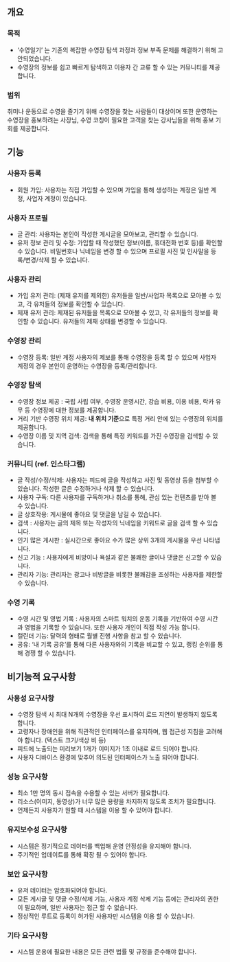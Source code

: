 ## 개요

### 목적

- ‘수영일기’ 는 기존의 복잡한 수영장 탐색 과정과 정보 부족 문제를 해결하기 위해 고안되었습니다.
- 수영장의 정보를 쉽고 빠르게 탐색하고 이용자 간 교류 할 수 있는 커뮤니티를 제공합니다.

### 범위

취미나 운동으로 수영을 즐기기 위해 수영장을 찾는 사람들이 대상이며 또한 운영하는 수영장을 홍보하려는 사장님, 수영 코칭이 필요한 고객을 찾는 강사님들을 위해  홍보 기회를 제공합니다.

## 기능

### 사용자 등록

- 회원 가입: 사용자는 직접 가입할 수 있으며 가입을 통해 생성하는 계정은 일반 계정, 사업자 계정이 있습니다.

### 사용자 프로필

- 글 관리: 사용자는 본인이 작성한 게시글을 모아보고, 관리할 수 있습니다.
- 유저 정보 관리 및 수정: 가입할 때 작성했던 정보(이름, 휴대전화 번호 등)를 확인할 수 있습니다.
비밀번호나 닉네임을 변경 할 수 있으며 프로필 사진 및 인사말을 등록/변경/삭제 할 수 있습니다.

### 사용자 관리

- 가입 유저 관리: (제재 유저를 제외한) 유저들을 일반/사업자 목록으로 모아볼 수 있고, 각 유저들의 정보를 확인할 수 있습니다.
- 제재 유저 관리: 제재된 유저들을 목록으로 모아볼 수 있고, 각 유저들의 정보를 확인할 수 있습니다. 유저들의 제재 상태를 변경할 수 있습니다.

### 수영장 관리

- 수영장 등록:  일반 계정 사용자의 제보를 통해 수영장을 등록 할 수 있으며 사업자 계정의 경우 본인이 운영하는 수영장을 등록/관리합니다.

### 수영장 탐색

- 수영장 정보 제공 : 국립 사립 여부, 수영장 운영시간, 강습 비용, 이용 비용, 락카 유무 등 수영장에 대한 정보를 제공합니다.
- 거리 기반 수영장 위치 제공: **내 위치 기준**으로 특정 거리 안에 있는 수영장의 위치를 제공합니다.
- 수영장 이름 및 지역 검색:  검색을 통해 특정 키워드를 가진 수영장을 검색할 수 있습니다.

### 커뮤니티 (ref. 인스타그램)

- 글 작성/수정/삭제: 사용자는 피드에 글을 작성하고 사진 및 동영상 등을 첨부할 수 있습니다. 작성한 글은 수정하거나 삭제 할 수 있습니다.
- 사용자 구독: 다른 사용자를 구독하거나 취소를 통해, 관심 있는 컨텐츠를 받아 볼 수 있습니다.
- 글 상호작용: 게시물에 좋아요 및 댓글을 남길 수 있습니다.
- 검색 : 사용자는 글의 제목 또는 작성자의 닉네임을 키워드로 글을 검색 할 수 있습니다.
- 인기 많은 게시판 : 실시간으로 좋아요 수가 많은 상위 3개의 게시물을 우선 나타냅니다.
- 신고 기능 : 사용자에게 비방이나 욕설과 같은 불쾌한 글이나 댓글은 신고할 수 있습니다.
- 관리자 기능:  관리자는 광고나 비방글을 비롯한 불쾌감을 조성하는 사용자를 제한할 수 있습니다.

### 수영 기록

- 수영 시간 및 영법 기록 : 사용자의 스마트 워치의 운동 기록을 기반하여 수영 시간과 영법을 기록할 수 있습니다.  또한 사용자 개인이 직접 작성 가능 합니다.
- 캘린더 기능: 달력의 형태로 월별 진행 사항을 참고 할 수 있습니다.
- 공유: ‘내 기록 공유’를 통해 다른 사용자와의 기록을 비교할 수 있고, 랭킹 순위를 통해 경쟁 할 수 있습니다.

## 비기능적 요구사항

### 사용성 요구사항

- 수영장 탐색 시 최대 N개의 수영장을 우선 표시하여 로드 지연이 발생하지 않도록 합니다.
- 고령자나 장애인을 위해 직관적인 인터페이스를 유지하며, 웹 접근성 지침을 고려해야 합니다. (텍스트 크기/색상 비 등)
- 피드에 노출되는 미리보기 1개가 이미지가 1초 이내로 로드 되어야 합니다.
- 사용자 디바이스 환경에 맞추어 의도된 인터페이스가 노출 되어야 합니다.

### 성능 요구사항

- 최소 1만 명의 동시 접속을 수용할 수 있는 서버가 필요합니다.
- 리소스(이미지, 동영상)가 너무 많은 용량을 차지하지 않도록 조치가 필요합니다.
- 언제든지 사용자가 원할 때 시스템을 이용 할 수 있어야 합니다.

### 유지보수성 요구사항

- 시스템은 정기적으로 데이터를 백업해 운영 안정성을 유지해야 합니다.
- 주기적인 업데이트를 통해 확장 될 수 있어야 합니다.

### 보안 요구사항

- 유저 데이터는 암호화되어야 합니다.
- 모든 게시글 및 댓글 수정/삭제 기능, 사용자 계정 삭제 기능 등에는 관리자의 권한이 필요하며, 일반 사용자는 접근 할 수 없습니다.
- 정상적인 루트로 등록이 허가된 사용자만 시스템을 이용 할 수 있습니다.

### 기타 요구사항

- 시스템 운용에 필요한 내용은 모든 관련 법률 및 규정을 준수해야 합니다.